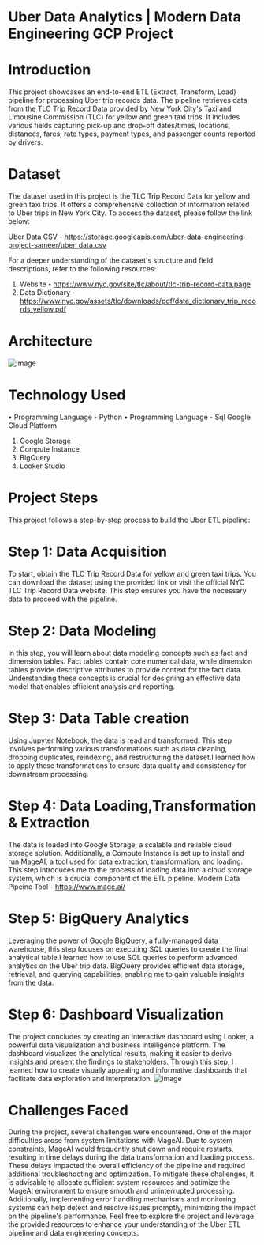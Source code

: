 # Uber Data Analytics | Modern Data Engineering GCP Project
# Introduction
This project showcases an end-to-end ETL (Extract, Transform, Load) pipeline for processing Uber trip records data. The pipeline retrieves data from the TLC Trip Record Data provided by New York City's Taxi and Limousine Commission (TLC) for yellow and green taxi trips. It includes various fields capturing pick-up and drop-off dates/times, locations, distances, fares, rate types, payment types, and passenger counts reported by drivers.
# Dataset
The dataset used in this project is the TLC Trip Record Data for yellow and green taxi trips. It offers a comprehensive collection of information related to Uber trips in New York City. To access the dataset, please follow the link below:

Uber Data CSV - https://storage.googleapis.com/uber-data-engineering-project-sameer/uber_data.csv

For a deeper understanding of the dataset's structure and field descriptions, refer to the following resources:
1.	Website - https://www.nyc.gov/site/tlc/about/tlc-trip-record-data.page
2.	Data Dictionary - https://www.nyc.gov/assets/tlc/downloads/pdf/data_dictionary_trip_records_yellow.pdf
# Architecture
 ![image](https://github.com/samdude311/Uber_project/assets/108274265/a8023842-837e-4d94-857c-98d84a2ce970)

# Technology Used
•	Programming Language - Python
•	Programming Language - Sql
Google Cloud Platform
1.	Google Storage
2.	Compute Instance
3.	BigQuery
4.	Looker Studio
# Project Steps
This project follows a step-by-step process to build the Uber ETL pipeline:
# Step 1: Data Acquisition
To start, obtain the TLC Trip Record Data for yellow and green taxi trips. You can download the dataset using the provided link or visit the official NYC TLC Trip Record Data website. This step ensures you have the necessary data to proceed with the pipeline.
# Step 2: Data Modeling
In this step, you will learn about data modeling concepts such as fact and dimension tables. Fact tables contain core numerical data, while dimension tables provide descriptive attributes to provide context for the fact data. Understanding these concepts is crucial for designing an effective data model that enables efficient analysis and reporting.
 
# Step 3: Data Table creation
Using Jupyter Notebook, the data is read and transformed. This step involves performing various transformations such as data cleaning, dropping duplicates, reindexing, and restructuring the dataset.I learned how to apply these transformations to ensure data quality and consistency for downstream processing.
# Step 4: Data Loading,Transformation & Extraction
The data is loaded into Google Storage, a scalable and reliable cloud storage solution. Additionally, a Compute Instance is set up to install and run MageAI, a tool used for data extraction, transformation, and loading. This step introduces me to the process of loading data into a cloud storage system, which is a crucial component of the ETL pipeline.
Modern Data Pipeine Tool - https://www.mage.ai/
# Step 5: BigQuery Analytics
Leveraging the power of Google BigQuery, a fully-managed data warehouse, this step focuses on executing SQL queries to create the final analytical table.I learned how to use SQL queries to perform advanced analytics on the Uber trip data. BigQuery provides efficient data storage, retrieval, and querying capabilities, enabling me to gain valuable insights from the data.
# Step 6: Dashboard Visualization
The project concludes by creating an interactive dashboard using Looker, a powerful data visualization and business intelligence platform. The dashboard visualizes the analytical results, making it easier to derive insights and present the findings to stakeholders. Through this step, I learned how to create visually appealing and informative dashboards that facilitate data exploration and interpretation.
![image](https://github.com/samdude311/Uber_project/assets/108274265/5a5b24d4-0b85-4b05-85bf-c29959465c5b)

 
# Challenges Faced
During the project, several challenges were encountered. One of the major difficulties arose from system limitations with MageAI. Due to system constraints, MageAI would frequently shut down and require restarts, resulting in time delays during the data transformation and loading process. These delays impacted the overall efficiency of the pipeline and required additional troubleshooting and optimization.
To mitigate these challenges, it is advisable to allocate sufficient system resources and optimize the MageAI environment to ensure smooth and uninterrupted processing. Additionally, implementing error handling mechanisms and monitoring systems can help detect and resolve issues promptly, minimizing the impact on the pipeline's performance.
Feel free to explore the project and leverage the provided resources to enhance your understanding of the Uber ETL pipeline and data engineering concepts. 

